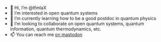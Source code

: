 - 👋 Hi, I’m @tfmlaX
- 👀 I’m interested in open quantum systems
- 🌱 I’m currently learning how to be a good postdoc in quantum physics 
- 💞️ I’m looking to collaborate on open quantum systems, quantum information, quantum thermodynamics, etc.
- 📫 You can reach me [on mastodon](https://mastodon.online/@thibautlacroix)

<!---
tfmlaX/tfmlaX is a ✨ special ✨ repository because its `README.md` (this file) appears on your GitHub profile.
You can click the Preview link to take a look at your changes.
--->
